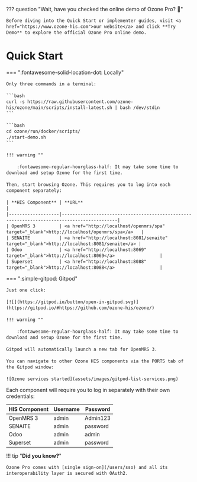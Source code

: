 ??? question "Wait, have you checked the online demo of Ozone Pro? :thinking:"

    Before diving into the Quick Start or implementer guides, visit <a href="https://www.ozone-his.com">our website</a> and click **Try Demo** to explore the official Ozone Pro online demo.

# Quick Start

=== ":fontawesome-solid-location-dot: Locally"

    Only three commands in a terminal:

    ```bash
    curl -s https://raw.githubusercontent.com/ozone-his/ozone/main/scripts/install-latest.sh | bash /dev/stdin
    ```

    ```bash
    cd ozone/run/docker/scripts/
    ./start-demo.sh
    ```

    !!! warning ""

        :fontawesome-regular-hourglass-half: It may take some time to download and setup Ozone for the first time.

    Then, start browsing Ozone. This requires you to log into each component separately:

    | **HIS Component** | **URL**                                                                                   |
    |-------------------|-------------------------------------------------------------------------------------------|
    | OpenMRS 3         | <a href="http://localhost/openmrs/spa" target="_blank">http://localhost/openmrs/spa</a>   |
    | SENAITE           | <a href="http://localhost:8081/senaite" target="_blank">http://localhost:8081/senaite</a> |
    | Odoo              | <a href="http://localhost:8069" target="_blank">http://localhost:8069</a>                 |
    | Superset          | <a href="http://localhost:8088" target="_blank">http://localhost:8088</a>                 |


=== ":simple-gitpod: Gitpod"

    Just one click:
    
    [![](https://gitpod.io/button/open-in-gitpod.svg)](https://gitpod.io/#https://github.com/ozone-his/ozone/)

    !!! warning ""

        :fontawesome-regular-hourglass-half: It may take some time to download and setup Ozone for the first time.

    Gitpod will automatically launch a new tab for OpenMRS 3.

    You can navigate to other Ozone HIS components via the PORTS tab of the Gitpod window:

    ![Ozone services started](assets/images/gitpod-list-services.png)

Each component will require you to log in separately with their own credentials:

| **HIS Component** | **Username** | **Password** |
|-------------------|--------------|--------------|
| OpenMRS 3         | admin        | Admin123     |
| SENAITE           | admin        | password     |
| Odoo              | admin        | admin        |
| Superset          | admin        | password     |

!!! tip "**Did you know?**"

    Ozone Pro comes with [single sign-on](/users/sso) and all its interoperability layer is secured with OAuth2.
